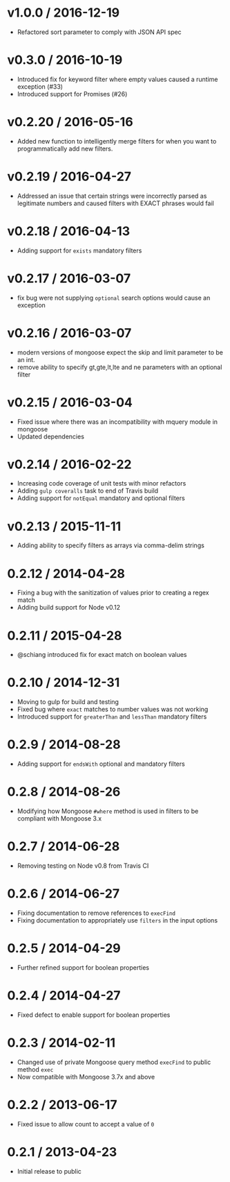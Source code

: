 # v1.0.0 / 2016-12-19

* Refactored sort parameter to comply with JSON API spec

# v0.3.0 / 2016-10-19

* Introduced fix for keyword filter where empty values caused a runtime exception (#33)
* Introduced support for Promises (#26)

# v0.2.20 / 2016-05-16

* Added new function to intelligently merge filters for when you want to
programmatically add new filters.

# v0.2.19 / 2016-04-27

* Addressed an issue that certain strings were incorrectly parsed as legitimate
numbers and caused filters with EXACT phrases would fail

# v0.2.18 / 2016-04-13

* Adding support for `exists` mandatory filters

# v0.2.17 / 2016-03-07

* fix bug were not supplying `optional` search options would cause an exception

# v0.2.16 / 2016-03-07

* modern versions of mongoose expect the skip and limit parameter to be an int.
* remove ability to specify gt,gte,lt,lte and ne parameters with an optional filter

# v0.2.15 / 2016-03-04

* Fixed issue where there was an incompatibility with mquery module in mongoose
* Updated dependencies

# v0.2.14 / 2016-02-22

* Increasing code coverage of unit tests with minor refactors
* Adding `gulp coveralls` task to end of Travis build
* Adding support for `notEqual` mandatory and optional filters

# v0.2.13 / 2015-11-11

* Adding ability to specify filters as arrays via comma-delim strings

# 0.2.12 / 2014-04-28

* Fixing a bug with the sanitization of values prior to creating a regex match
* Adding build support for Node v0.12

# 0.2.11 / 2015-04-28

* @schiang introduced fix for exact match on boolean values

# 0.2.10 / 2014-12-31

* Moving to gulp for build and testing
* Fixed bug where `exact` matches to number values was not working
* Introduced support for `greaterThan` and `lessThan` mandatory filters

# 0.2.9 / 2014-08-28

* Adding support for `endsWith` optional and mandatory filters

# 0.2.8 / 2014-08-26

* Modifying how Mongoose `#where` method is used in filters to be compliant with Mongoose 3.x

# 0.2.7 / 2014-06-28

* Removing testing on Node v0.8 from Travis CI

# 0.2.6 / 2014-06-27

* Fixing documentation to remove references to `execFind`
* Fixing documentation to appropriately use `filters` in the input options

# 0.2.5 / 2014-04-29

* Further refined support for boolean properties

# 0.2.4 / 2014-04-27

* Fixed defect to enable support for boolean properties

# 0.2.3 / 2014-02-11

* Changed use of private Mongoose query method `execFind` to public method `exec`
* Now compatible with Mongoose 3.7x and above

# 0.2.2 / 2013-06-17

* Fixed issue to allow count to accept a value of `0`

# 0.2.1 / 2013-04-23

* Initial release to public
